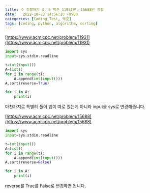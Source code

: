 ```yaml
---
title: 수 정렬하기 4, 5 백준 11931번, 15688번 정렬
date:   2022-10-28 14:56:10 +0900
categories: [Coding_Test, 백준]
tags: [coding, python, algorithm, sorting]
---
```


[https://www.acmicpc.net/problem/11931](https://www.acmicpc.net/problem/11931)

```py
import sys
input=sys.stdin.readline

t=int(input())
A=list()
for i in range(t):
    A.append(int(input()))
A.sort(reverse=True)

for i in A:
    print(i)
```

마찬가지로 특별히 풀이 법이 따로 있는게 아니라 input을 sys로 변경해줍니다.

[https://www.acmicpc.net/problem/15688](https://www.acmicpc.net/problem/15688)

```py
import sys
input=sys.stdin.readline

t=int(input())
A=list()
for i in range(t):
    A.append(int(input()))
A.sort(reverse=False)

for i in A:
    print(i)
```

reverse를 True를 False로 변경하면 됩니다.